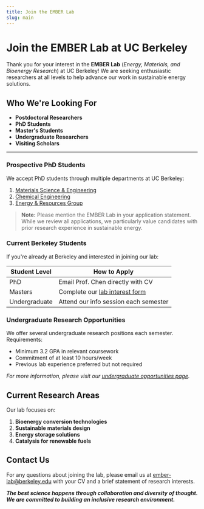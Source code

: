 ```yaml
---
title: Join the EMBER Lab
slug: main
---
```

# Join the EMBER Lab at UC Berkeley

Thank you for your interest in the **EMBER Lab** (*Energy, Materials, and Bioenergy Research*) at UC Berkeley! We are seeking enthusiastic researchers at all levels to help advance our work in sustainable energy solutions.

## Who We're Looking For

- **Postdoctoral Researchers**
- **PhD Students**
- **Master's Students**
- **Undergraduate Researchers**
- **Visiting Scholars**

---

### Prospective PhD Students

We accept PhD students through multiple departments at UC Berkeley:
1. [Materials Science & Engineering](https://mse.berkeley.edu)
2. [Chemical Engineering](https://chemistry.berkeley.edu)
3. [Energy & Resources Group](https://erg.berkeley.edu)

> **Note:** Please mention the EMBER Lab in your application statement. While we review all applications, we particularly value candidates with prior research experience in sustainable energy.

### Current Berkeley Students

If you're already at Berkeley and interested in joining our lab:

| Student Level | How to Apply |
|---------------|--------------|
| PhD | Email Prof. Chen directly with CV |
| Masters | Complete our [lab interest form](#) |
| Undergraduate | Attend our info session each semester |

### Undergraduate Research Opportunities

We offer several undergraduate research positions each semester. Requirements:
* Minimum 3.2 GPA in relevant coursework
* Commitment of at least 10 hours/week
* Previous lab experience preferred but not required

*For more information, please visit our [undergraduate opportunities page](https://example.berkeley.edu/ember/undergrad).*

## Current Research Areas

Our lab focuses on:

1. **Bioenergy conversion technologies**
2. **Sustainable materials design**
3. **Energy storage solutions**
4. **Catalysis for renewable fuels**


## Contact Us

For any questions about joining the lab, please email us at [ember-lab@berkeley.edu](mailto:ember-lab@berkeley.edu) with your CV and a brief statement of research interests.

***The best science happens through collaboration and diversity of thought. We are committed to building an inclusive research environment.***